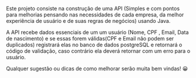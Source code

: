Este projeto consiste na construção de uma API (Simples e com pontos para melhorias pensando nas necessidades de cada empresa, da melhor experiência de usuário e de suas regras de negócios) usando Java.

A API recebe dados essenciais de um um usuário (Nome, CPF , Email, Data de nascimento) e se essas forem válidas(CPF e Email não podem ser duplicados) registrará elas no banco de dados postgreSQL e retornará o código de validação, caso contrário ela deverá retornar com um erro para o usuário.



Qualquer sugestão ou dicas de como melhorar serão muita bem vindas! :grinning: